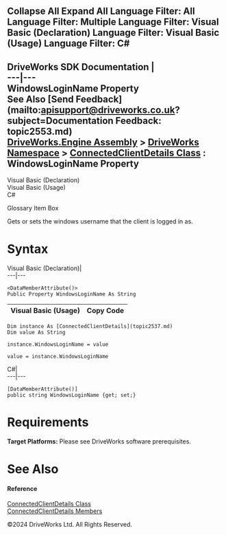        

 Collapse All Expand All  Language Filter: All  Language Filter: Multiple  Language Filter: Visual Basic (Declaration) Language Filter: Visual Basic (Usage) Language Filter: C#  
---  
DriveWorks SDK Documentation  |   
---|---  
WindowsLoginName Property   
See Also [Send Feedback](mailto:apisupport@driveworks.co.uk?subject=Documentation Feedback: topic2553.md)  
[DriveWorks.Engine Assembly](topic2156.md) > [DriveWorks Namespace](topic2159.md) > [ConnectedClientDetails Class](topic2537.md) : WindowsLoginName Property  
---  
  
Visual Basic (Declaration)    
Visual Basic (Usage)    
C# 

Glossary Item Box

Gets or sets the windows username that the client is logged in as. 

# Syntax

Visual Basic (Declaration)|   
---|---  
      
    
    <DataMemberAttribute()>
    Public Property WindowsLoginName As String  
  
Visual Basic (Usage)| Copy Code  
---|---  
      
    
    Dim instance As [ConnectedClientDetails](topic2537.md)
    Dim value As String
     
    instance.WindowsLoginName = value
     
    value = instance.WindowsLoginName  
  
C#|   
---|---  
      
    
    [DataMemberAttribute()]
    public string WindowsLoginName {get; set;}  
  
# Requirements

**Target Platforms:** Please see DriveWorks software prerequisites.

# See Also

#### Reference

[ConnectedClientDetails Class](topic2537.md)   
[ConnectedClientDetails Members](topic2538.md)

©2024 DriveWorks Ltd. All Rights Reserved.
